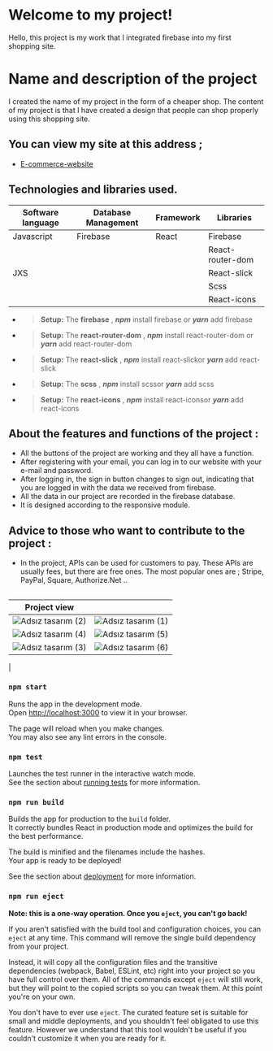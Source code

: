 # Welcome to my project!

Hello, this project is my work that I integrated firebase into my first shopping site.



# Name and description of the project

I created the name of my project in the form of a cheaper shop. The content of my project is that I have created a design that people can shop properly using this shopping site.

## You can view my site at this address ;

- [E-commerce-website](https://grand-sawine-9104f6.netlify.app/)

## Technologies and libraries used.

| Software language | Database Management | Framework | Libraries        |
| ----------------- | ------------------- | --------- | ---------------- |
| Javascript        | Firebase            | React     | Firebase         |
|                   |                     |           | React-router-dom |
| JXS               |                     |           | React-slick      |
|                   |                     |           | Scss             |
|                   |                     |           | React-icons      |

- > **Setup:** The **firebase** , **_npm_** install firebase or **_yarn_** add firebase
- > **Setup:** The **react-router-dom** , **_npm_** install react-router-dom or **_yarn_** add react-router-dom
- > **Setup:** The **react-slick** , **_npm_** install react-slickor **_yarn_** add react-slick
- > **Setup:** The **scss** , **_npm_** install scssor **_yarn_** add scss
- > **Setup:** The **react-icons** , **_npm_** install react-iconsor **_yarn_** add react-icons

## About the features and functions of the project :

- All the buttons of the project are working and they all have a function.
- After registering with your email, you can log in to our website with your e-mail and password.
- After logging in, the sign in button changes to sign out, indicating that you are logged in with the data we received from firebase.
- All the data in our project are recorded in the firebase database.
- It is designed according to the responsive module.

## Advice to those who want to contribute to the project :

- In the project, APIs can be used for customers to pay. These APIs are usually fees, but there are free ones. The most popular ones are ; Stripe, PayPal, Square, Authorize.Net ..

##

| Project view                                                                                                                 |                                                                                                                              |
| ---------------------------------------------------------------------------------------------------------------------------- | ---------------------------------------------------------------------------------------------------------------------------- |
| ![Adsız tasarım (2)](https://user-images.githubusercontent.com/100241189/230685532-c96b4447-4155-4c76-b0e9-d45b0d8183a6.gif) | ![Adsız tasarım (1)](https://user-images.githubusercontent.com/100241189/230685599-9297e331-2146-4cfd-acfe-17003b0bfbbf.gif) |
| ![Adsız tasarım (4)](https://user-images.githubusercontent.com/100241189/230685638-e15d91ed-6a54-4e87-b096-6c9d6b97d47b.gif) | ![Adsız tasarım (5)](https://user-images.githubusercontent.com/100241189/230685668-eb0389d9-ac86-4e44-a395-8e5ab4152e7a.gif) |
| ![Adsız tasarım (3)](https://user-images.githubusercontent.com/100241189/230685679-7e7356ac-a89a-47b9-bd91-021edc4220ca.gif) | ![Adsız tasarım (6)](https://user-images.githubusercontent.com/100241189/230686669-3cfc54d2-4135-4dec-89a9-577e5ea8ff99.gif) |

|

### `npm start`

Runs the app in the development mode.\
Open [http://localhost:3000](http://localhost:3000) to view it in your browser.

The page will reload when you make changes.\
You may also see any lint errors in the console.

### `npm test`

Launches the test runner in the interactive watch mode.\
See the section about [running tests](https://facebook.github.io/create-react-app/docs/running-tests) for more information.

### `npm run build`

Builds the app for production to the `build` folder.\
It correctly bundles React in production mode and optimizes the build for the best performance.

The build is minified and the filenames include the hashes.\
Your app is ready to be deployed!

See the section about [deployment](https://facebook.github.io/create-react-app/docs/deployment) for more information.

### `npm run eject`

**Note: this is a one-way operation. Once you `eject`, you can't go back!**

If you aren't satisfied with the build tool and configuration choices, you can `eject` at any time. This command will remove the single build dependency from your project.

Instead, it will copy all the configuration files and the transitive dependencies (webpack, Babel, ESLint, etc) right into your project so you have full control over them. All of the commands except `eject` will still work, but they will point to the copied scripts so you can tweak them. At this point you're on your own.

You don't have to ever use `eject`. The curated feature set is suitable for small and middle deployments, and you shouldn't feel obligated to use this feature. However we understand that this tool wouldn't be useful if you couldn't customize it when you are ready for it.
